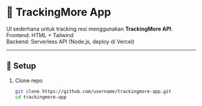 # 🚚 TrackingMore App

UI sederhana untuk tracking resi menggunakan **TrackingMore API**.  
Frontend: HTML + Tailwind  
Backend: Serverless API (Node.js, deploy di Vercel)

---

## 🔧 Setup

1. Clone repo
   ```bash
   git clone https://github.com/username/trackingmore-app.git
   cd trackingmore-app
